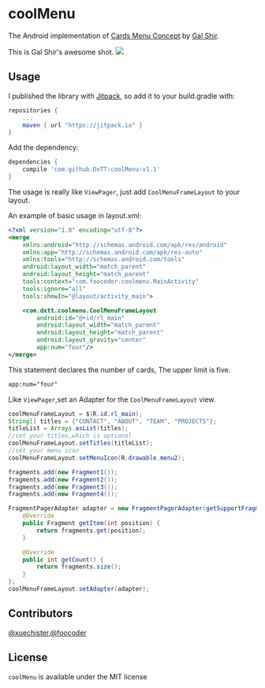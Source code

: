 # coolMenu
The Android implementation of [Cards Menu Concept](https://dribbble.com/shots/2389505-Cards-Menu-Concept) by [Gal Shir](https://dribbble.com/galshir).

This is Gal Shir's awesome shot.
![](https://d13yacurqjgara.cloudfront.net/users/729829/screenshots/2389505/menu.gif)

## Usage
I published the library with [Jitpack](https://jitpack.io), so add it to your build.gradle with:
```gradle
repositories {
    ...
    maven { url "https://jitpack.io" }
}
```

Add the dependency:
```gradle
dependencies {
	compile 'com.github.DxTT:coolMenu:v1.1'
}
```

The usage is really like `ViewPager`, just add `CoolMenuFrameLayout` to your layout.

An example of basic usage in layout.xml:

```xml
<?xml version="1.0" encoding="utf-8"?>
<merge
    xmlns:android="http://schemas.android.com/apk/res/android"
    xmlns:app="http://schemas.android.com/apk/res-auto"
    xmlns:tools="http://schemas.android.com/tools"
    android:layout_width="match_parent"
    android:layout_height="match_parent"
    tools:context="com.foocoder.coolmenu.MainActivity"
    tools:ignore="all"
    tools:showIn="@layout/activity_main">

    <com.dxtt.coolmenu.CoolMenuFrameLayout
        android:id="@+id/rl_main"
        android:layout_width="match_parent"
        android:layout_height="match_parent"
        android:layout_gravity="center"
        app:num="four"/>
</merge>
```

This statement declares the number of cards, The upper limit is five.
```xml
app:num="four"
```

Like `ViewPager`,set an Adapter for the `CoolMenuFrameLayout` view.
```java
coolMenuFrameLayout = $(R.id.rl_main);
String[] titles = {"CONTACT", "ABOUT", "TEAM", "PROJECTS"};
titleList = Arrays.asList(titles);
//set your titles,which is optional
coolMenuFrameLayout.setTitles(titleList);
//set your menu icon
coolMenuFrameLayout.setMenuIcon(R.drawable.menu2);

fragments.add(new Fragment1());
fragments.add(new Fragment2());
fragments.add(new Fragment3());
fragments.add(new Fragment4());

FragmentPagerAdapter adapter = new FragmentPagerAdapter(getSupportFragmentManager()) {
    @Override
    public Fragment getItem(int position) {
        return fragments.get(position);
    }

    @Override
    public int getCount() {
		return fragments.size();
    }
};
coolMenuFrameLayout.setAdapter(adapter);
```

## Contributors
[@xuechister](https://github.com/xuechister),[@foocoder](https://github.com/notice501)

## License
`coolMenu` is available under the MIT license
